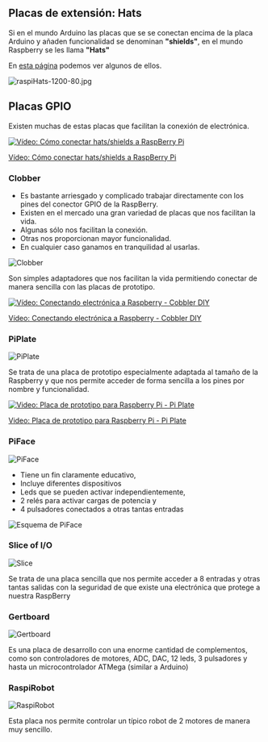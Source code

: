 ## Placas de extensión: Hats

Si en el mundo Arduino las placas que se se conectan encima de la placa Arduino y añaden funcionalidad se denominan **"shields"**, en el mundo Raspberry se les llama **"Hats"**

En [esta página](https://www.tomshardware.com/amp/best-picks/best-raspberry-pi-hats) podemos ver algunos de ellos.

![raspiHats-1200-80.jpg](./images/raspiHats-1200-80.jpg)


## Placas GPIO

Existen muchas de estas placas que facilitan la conexión de electrónica.

[![Vídeo: Cómo conectar hats/shields a RaspBerry Pi](https://img.youtube.com/vi/J9ZolkLrbdg/0.jpg)](https://drive.google.com/file/d/1qVIEIs47dEkF7Y0r4qwp4uRRv6R5nxIa/view?usp=sharing)


[Vídeo: Cómo conectar hats/shields a RaspBerry Pi](https://drive.google.com/file/d/1qVIEIs47dEkF7Y0r4qwp4uRRv6R5nxIa/view?usp=sharing)

### Clobber

* Es bastante arriesgado y complicado trabajar directamente con los pines del conector GPIO de la RaspBerry.
* Existen en el mercado una gran variedad de placas que nos facilitan la vida.
* Algunas sólo nos facilitan la conexión.
* Otras nos proporcionan mayor funcionalidad.
* En cualquier caso ganamos en tranquilidad al usarlas.


![Clobber](./images/clobber.jpg)

Son simples adaptadores que nos facilitan la vida permitiendo conectar de manera sencilla con las placas de prototipo.


[![Vídeo: Conectando electrónica a Raspberry - Cobbler DIY](https://img.youtube.com/vi/CyNVsgw-t3U/0.jpg)](https://drive.google.com/file/d/10JFZ8M7WVF23vrh1gj18Ia3SZ0FwcOF8/view?usp=sharing)


[Vídeo: Conectando electrónica a Raspberry - Cobbler DIY](https://drive.google.com/file/d/10JFZ8M7WVF23vrh1gj18Ia3SZ0FwcOF8/view?usp=sharing)


### PiPlate

![PiPlate](./images/piplate.png)

Se trata de una placa de prototipo especialmente adaptada al tamaño de la Raspberry y que nos permite acceder de forma sencilla a los pines por nombre y funcionalidad.


[![Video: Placa de prototipo para Raspberry Pi - Pi Plate](https://img.youtube.com/vi/AB50mlF0ikU/0.jpg)](https://drive.google.com/file/d/12nz53fows1h3KZTM3or7KGpP5TQru44P/view?usp=sharing)


[Video: Placa de prototipo para Raspberry Pi - Pi Plate](https://drive.google.com/file/d/12nz53fows1h3KZTM3or7KGpP5TQru44P/view?usp=sharing)


### PiFace

![PiFace](./images/piface.png)

* Tiene un fin claramente educativo,
* Incluye diferentes dispositivos
* Leds que se pueden activar independientemente,
* 2 relés para activar cargas de potencia y
* 4 pulsadores conectados a otras tantas entradas

![Esquema de PiFace](./images/esquemapiface.png)

### Slice of I/O

![Slice](./images/slice.png)

Se trata de una placa sencilla que nos permite acceder a 8 entradas y otras tantas salidas con la seguridad de que existe una electrónica que protege a nuestra RaspBerry

### Gertboard

![Gertboard](./images/gertboard.png)

Es una placa de desarrollo con una enorme cantidad de complementos, como son controladores de motores, ADC, DAC, 12 leds, 3 pulsadores y hasta un microcontrolador ATMega (similar a Arduino)

### RaspiRobot

![RaspiRobot](./images/raspirobot.png)

Esta placa nos permite controlar un típico robot de 2 motores de manera muy sencillo. 


